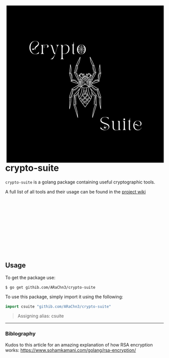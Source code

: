<img align="right" src="Crypto Suite Logo.png" />&nbsp;&nbsp;&nbsp;&nbsp;&nbsp;&nbsp;
<br>
<br>

# crypto-suite

`crypto-suite` is a golang package containing useful cryptographic tools.

A full list of all tools and their usage can be found in the [project wiki](https://github.com/ARaChn3/crypto-suite/wiki)

<br><br><br><br><br><br><br><br><br><br>

## Usage

To get the package use:

```console
$ go get githib.com/ARaChn3/crypto-suite
```

To use this package, simply import it using the following:

```go
import csuite "githib.com/ARaChn3/crypto-suite"
```

> Assigning alias: csuite


---

### Biblography

Kudos to this article for an amazing explanation of how RSA encryption works:
https://www.sohamkamani.com/golang/rsa-encryption/
